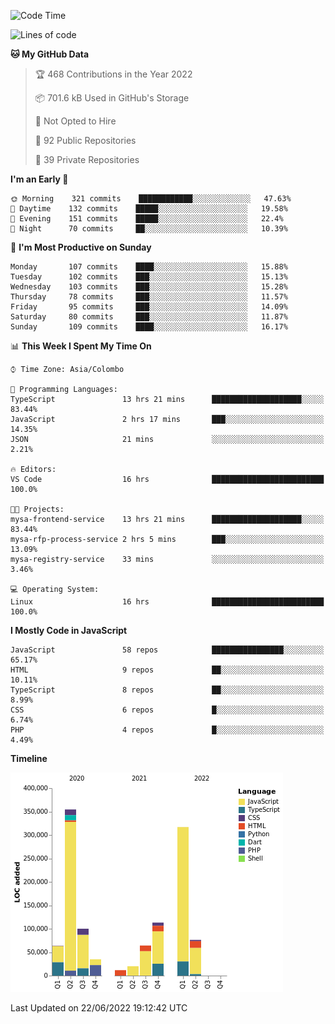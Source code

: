 
<!--START_SECTION:waka-->
![Code Time](http://img.shields.io/badge/Code%20Time-0%20secs-blue)

![Lines of code](https://img.shields.io/badge/From%20Hello%20World%20I%27ve%20Written-1%20Million%20lines%20of%20code-blue)

**🐱 My GitHub Data** 

> 🏆 468 Contributions in the Year 2022
 > 
> 📦 701.6 kB Used in GitHub's Storage 
 > 
> 🚫 Not Opted to Hire
 > 
> 📜 92 Public Repositories 
 > 
> 🔑 39 Private Repositories  
 > 
**I'm an Early 🐤** 

```text
🌞 Morning    321 commits    ████████████░░░░░░░░░░░░░   47.63% 
🌆 Daytime    132 commits    █████░░░░░░░░░░░░░░░░░░░░   19.58% 
🌃 Evening    151 commits    █████░░░░░░░░░░░░░░░░░░░░   22.4% 
🌙 Night      70 commits     ██░░░░░░░░░░░░░░░░░░░░░░░   10.39%

```
📅 **I'm Most Productive on Sunday** 

```text
Monday       107 commits    ████░░░░░░░░░░░░░░░░░░░░░   15.88% 
Tuesday      102 commits    ███░░░░░░░░░░░░░░░░░░░░░░   15.13% 
Wednesday    103 commits    ███░░░░░░░░░░░░░░░░░░░░░░   15.28% 
Thursday     78 commits     ███░░░░░░░░░░░░░░░░░░░░░░   11.57% 
Friday       95 commits     ███░░░░░░░░░░░░░░░░░░░░░░   14.09% 
Saturday     80 commits     ███░░░░░░░░░░░░░░░░░░░░░░   11.87% 
Sunday       109 commits    ████░░░░░░░░░░░░░░░░░░░░░   16.17%

```


📊 **This Week I Spent My Time On** 

```text
⌚︎ Time Zone: Asia/Colombo

💬 Programming Languages: 
TypeScript               13 hrs 21 mins      ████████████████████░░░░░   83.44% 
JavaScript               2 hrs 17 mins       ███░░░░░░░░░░░░░░░░░░░░░░   14.35% 
JSON                     21 mins             ░░░░░░░░░░░░░░░░░░░░░░░░░   2.21%

🔥 Editors: 
VS Code                  16 hrs              █████████████████████████   100.0%

🐱‍💻 Projects: 
mysa-frontend-service    13 hrs 21 mins      ████████████████████░░░░░   83.44% 
mysa-rfp-process-service 2 hrs 5 mins        ███░░░░░░░░░░░░░░░░░░░░░░   13.09% 
mysa-registry-service    33 mins             ░░░░░░░░░░░░░░░░░░░░░░░░░   3.46%

💻 Operating System: 
Linux                    16 hrs              █████████████████████████   100.0%

```

**I Mostly Code in JavaScript** 

```text
JavaScript               58 repos            ████████████████░░░░░░░░░   65.17% 
HTML                     9 repos             ██░░░░░░░░░░░░░░░░░░░░░░░   10.11% 
TypeScript               8 repos             ██░░░░░░░░░░░░░░░░░░░░░░░   8.99% 
CSS                      6 repos             █░░░░░░░░░░░░░░░░░░░░░░░░   6.74% 
PHP                      4 repos             █░░░░░░░░░░░░░░░░░░░░░░░░   4.49%

```


**Timeline**

![Chart not found](https://raw.githubusercontent.com/ccweerasinghe1994/ccweerasinghe1994/master/charts/bar_graph.png) 


 Last Updated on 22/06/2022 19:12:42 UTC
<!--END_SECTION:waka-->
